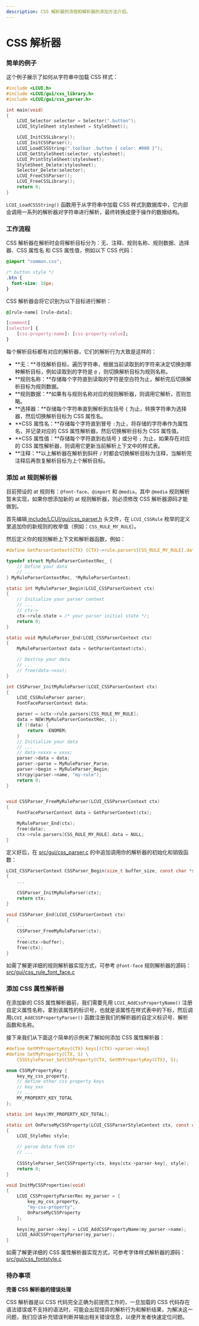 ```yaml
---
description: CSS 解析器的流程和解析器的添加方法介绍。
---
```


# CSS 解析器

### 简单的例子

这个例子展示了如何从字符串中加载 CSS 样式：

```c
#include <LCUI.h>
#include <LCUI/gui/css_library.h>
#include <LCUI/gui/css_parser.h>

int main(void)
{
    LCUI_Selector selector = Selector(".button");
    LCUI_StyleSheet stylesheet = StyleSheet();

    LCUI_InitCSSLibrary();
    LCUI_InitCSSParser();
    LCUI_LoadCSSString(".toolbar .button { color: #000 }");
    LCUI_GetStyleSheet(selector, stylesheet);
    LCUI_PrintStyleSheet(stylesheet);
    StyleSheet_Delete(stylesheet);
    Selector_Delete(selector);
    LCUI_FreeCSSParser();
    LCUI_FreeCSSLibrary();
    return 0;
}
```

`LCUI_LoadCSSString()` 函数用于从字符串中加载 CSS 样式到数据库中，它内部会调用一系列的解析器对字符串进行解析，最终转换成便于操作的数据结构。

### 工作流程

CSS 解析器在解析时会将解析目标分为：无、注释、规则名称、规则数据、选择器、CSS 属性名 和 CSS 属性值，例如以下 CSS 代码：

```css
@import "common.css";

/* button style */
.btn {
  font-size: 16px;
}
```

CSS 解析器会将它识别为以下目标进行解析：

```css
@[rule-name] [rule-data];

[comment]
[selector] {
    [css-property-name]: [css-property-value];
}
```

每个解析目标都有对应的解析器，它们的解析行为大致是这样的：

* **无：**寻找解析目标，遍历字符串，根据当前读取到的字符来决定切换到哪种解析目标，例如读取到的字符是 `@` ，则切换解析目标为规则名称。
* **规则名称：**存储每个字符直到读取的字符是空白符为止，解析完后切换解析目标为规则数据。
* **规则数据：**如果有与规则名称对应的规则解析器，则调用它解析，否则忽略。
* **选择器：**存储每个字符串直到解析到左括号 `{` 为止，转换字符串为选择器，然后切换解析目标为 CSS 属性名。
* **CSS 属性名：**存储每个字符直到冒号 `:`为止，将存储的字符串作为属性名，并记录对应的 CSS 属性解析器，然后切换解析目标为 CSS 属性值。
* **CSS 属性值：**存储每个字符直到右括号 `}` 或分号 `;` 为止，如果存在对应的 CSS 属性解析器，则调用它更新当前解析上下文中的样式表。
* **注释：**以上解析器在解析到斜杆 `/` 时都会切换解析目标为注释，当解析完注释后再恢复解析目标为上个解析目标。

### 添加 at 规则解析器

目前预设的 at 规则有：`@font-face`、`@import` 和 `@media`，其中 `@media` 规则解析暂未实现，如果你想添加新的 at 规则解析器，则必须修改 CSS 解析器源码才能做到。

首先编辑[ include/LCUI/gui/css\_parser.h](https://github.com/lc-soft/LCUI/blob/345031d74ca65225ec3623e0c92d448f54f5052b/include/LCUI/gui/css_parser.h#L62) 头文件，在 `LCUI_CSSRule` 枚举的定义里追加你的新规则的枚举值（例如：`CSS_RULE_MY_RULE`）。

然后定义你的规则解析上下文和解析器函数，例如：

```c
#define GetParserContext(CTX) (CTX)->rule.parsers[CSS_RULE_MY_RULE].data

typedef struct MyRuleParserContextRec_ {
    // Define your data
    // ...
} MyRuleParserContextRec, *MyRuleParserContext;

static int MyRuleParser_Begin(LCUI_CSSParserContext ctx)
{
    // Initialize your parser context
    // ...
    // ctx->
    ctx->rule.state = /* your parser initial state */;
    return 0;
}

static void MyRuleParser_End(LCUI_CSSParserContext ctx)
{
    MyRuleParserContext data = GetParserContext(ctx);

    // Destroy your data
    // ...
    // free(data->xxx);
}

int CSSParser_InitMyRuleParser(LCUI_CSSParserContext ctx)
{
    LCUI_CSSRuleParser parser;
    FontFaceParserContext data;

    parser = &ctx->rule.parsers[CSS_RULE_MY_RULE];
    data = NEW(MyRuleParserContextRec, 1);
    if (!data) {
        return -ENOMEM;
    }
    // Initialize your data
    // ...
    // data->xxxx = xxxx;
    parser->data = data;
    parser->parse = MyRuleParser_Parse;
    parser->begin = MyRuleParser_Begin;
    strcpy(parser->name, "my-rule");
    return 0;
}


void CSSParser_FreeMyRuleParser(LCUI_CSSParserContext ctx)
{
    FontFaceParserContext data = GetParserContext(ctx);

    MyRuleParser_End(ctx);
    free(data);
    ctx->rule.parsers[CSS_RULE_MY_RULE].data = NULL;
}

```

定义好后，在 [src/gui/css\_parser.c](https://github.com/lc-soft/LCUI/blob/master/src/gui/css_parser.c) 的中追加调用你的解析器的初始化和销毁函数：

```c
LCUI_CSSParserContext CSSParser_Begin(size_t buffer_size, const char *space)
{
    ...
    
    CSSParser_InitMyRuleParser(ctx);
    return ctx;
}

void CSSParser_End(LCUI_CSSParserContext ctx)
{
    ...
    CSSParser_FreeMyRuleParser(ctx);
    ...
    free(ctx->buffer);
    free(ctx);
}
```

如需了解更详细的规则解析器实现方式，可参考 `@font-face` 规则解析器的源码：[src/gui/css\_rule\_font\_face.c](https://github.com/lc-soft/LCUI/blob/master/src/gui/css_rule_font_face.c)

### 添加 CSS 属性解析器

在添加新的 CSS 属性解析器前，我们需要先用 `LCUI_AddCssPropertyName()` 注册自定义属性名称，拿到该属性的标识号，也就是该属性在样式表中的下标，然后调用`LCUI_AddCSSPropertyParser()` 函数注册我们的解析器的自定义标识号、解析函数和名称。

接下来我们从下面这个简单的示例来了解如何添加 CSS 属性解析器：

```c
#define GetMYPropertyKey(CTX) keys[(CTX)->parser->key]
#define SetMyProperty(CTX, S) \
	CSSStyleParser_SetCSSProperty(CTX, GetMYPropertyKey(CTX), S);

enum CSSMyPropertyKey {
    key_my_css_property,
    // define other css property keys
    // key_xxx
    // ...
    MY_PROPERTY_KEY_TOTAL
};

static int keys[MY_PROPERTY_KEY_TOTAL];

static int OnParseMyCSSProperty(LCUI_CSSParserStyleContext ctx, const char *str)
{
    LCUI_StyleRec style;

    // parse data from str
    // ...
    
    CSSStyleParser_SetCSSProperty(ctx, keys[ctx->parser-key], style);
    return 0;
}

void InitMyCSSProperties(void)
{
    LCUI_CSSPropertyParserRec my_parser = {
        key_my_css_property,
        "my-css-property",
        OnParseMyCSSProperty
    };
    
    keys[my_parser->key] = LCUI_AddCSSPropertyName(my_parser->name);
    LCUI_AddCSSPropertyParser(my_parser);
}
```

如需了解更详细的 CSS 属性解析器实现方式，可参考字体样式解析器的源码：[src/gui/css\_fontstyle.c](https://github.com/lc-soft/LCUI/blob/master/src/gui/css_fontstyle.c)

### 待办事项

**完善 CSS 解析器的错误处理**

CSS 解析器是以 CSS 代码完全正确为前提而工作的，一旦加载的 CSS 代码存在语法错误或不支持的语法时，可能会出现怪异的解析行为和解析结果，为解决这一问题，我们应该补充错误判断并输出相关错误信息，以便开发者快速定位问题。



